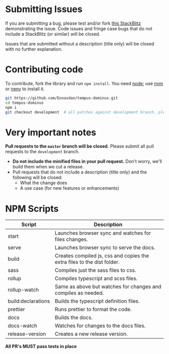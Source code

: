 # Submitting Issues

If you are submitting a bug, please test and/or fork [this StackBlitz](https://stackblitz.com/edit/tempus-dominus-v6-simple-setup) demonstrating the issue. Code issues and fringe case bugs that do not include a StackBlitz (or similar) will be closed.

Issues that are submitted without a description (title only) will be closed with no further explanation.

# Contributing code

To contribute, fork the library and run `npm install`. You need [node](http://nodejs.org/); use [nvm](https://github.com/creationix/nvm) or [nenv](https://github.com/ryuone/nenv) to install it.

```bash
git https://github.com/Eonasdan/tempus-dominus.git
cd tempus-dominus
npm i
git checkout development  # all patches against development branch, please!
```

# Very important notes

**Pull requests to the `master` branch will be closed.** Please submit all pull requests to the `development` branch.
- **Do not include the minified files in your pull request.** Don't worry, we'll build them when we cut a release.
- Pull requests that do not include a description (title only) and the following will be closed:
  - What the change does
  - A use case (for new features or enhancements)

# NPM Scripts


| Script | Description |
|--------|------------|
| start | Launches browser sync and watches for files changes.|
| serve | Launches browser sync to serve the docs. |
| build | Creates compiled js, css and copies the extra files to the dist folder. |
| sass | Compiles just the sass files to css. |
| rollup | Compiles typescript and scss files. |
| rollup-watch | Same as above but watches for changes and compiles as needed. |
| build:declarations | Builds the typescript definition files. |
| prettier | Runs prettier to format the code. |
| docs | Builds the docs. |
| docs-watch | Watches for changes to the docs files. |
| release-version | Creates a new release version. |

**All PR's MUST pass tests in place**

